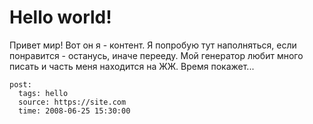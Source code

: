 # Hello world!

Привет мир! Вот он я - контент. Я попробую тут наполняться, если понравится - 
останусь, иначе перееду. Мой генератор любит много писать и часть меня находится 
на ЖЖ. Время покажет... 

```
post:   
  tags: hello
  source: https://site.com
  time: 2008-06-25 15:30:00
```
